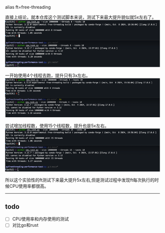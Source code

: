 alias ft=free-threading

直接上结论，就本仓库这个测试脚本来说，测试下来最大提升貌似就5x左右了。
![img.png](image/8threads.png)

一开始使用4个线程去跑，提升只有3x左右。
![4threads.png](image/4threads.png)

尝试增加线程数，使用15个线程数，提升也是5x左右。
![15threads.png](image/15threads.png)

所以这个实验性的ft测试下来最大提升5x左右,但是测试过程中发现ft每次执行的时候CPU使用率都很高。

---

## todo

- [ ] CPU使用率和内存使用的测试
- [ ] 对比go和rust
